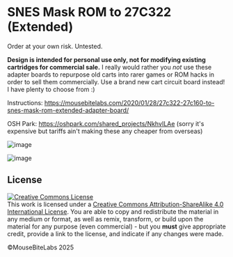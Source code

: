 # SNES Mask ROM to 27C322 (Extended)

Order at your own risk. Untested. 

**Design is intended for personal use only, not for modifying existing cartridges for commercial sale.** I really would rather you *not* use these adapter boards to repurpose old carts into rarer games or ROM hacks in order to sell them commercially. Use a brand new cart circuit board instead! I have plenty to choose from :)

Instructions: https://mousebitelabs.com/2020/01/28/27c322-27c160-to-snes-mask-rom-extended-adapter-board/

OSH Park: https://oshpark.com/shared_projects/NkhvILAe (sorry it's expensive but tariffs ain't making these any cheaper from overseas)

![image](https://github.com/user-attachments/assets/36027443-b749-4783-8c29-e26704c6bb5e)

![image](https://github.com/user-attachments/assets/98dd584a-62dc-4cb7-8205-b179196242df)

## License

<a rel="license" href="http://creativecommons.org/licenses/by-sa/4.0/"><img alt="Creative Commons License" style="border-width:0" src="https://i.creativecommons.org/l/by-sa/4.0/80x15.png" /></a><br />This work is licensed under a <a rel="license" href="http://creativecommons.org/licenses/by-sa/4.0/">Creative Commons Attribution-ShareAlike 4.0 International License</a>. You are able to copy and redistribute the material in any medium or format, as well as remix, transform, or build upon the material for any purpose (even commercial) - but you **must** give appropriate credit, provide a link to the license, and indicate if any changes were made.

©MouseBiteLabs 2025
